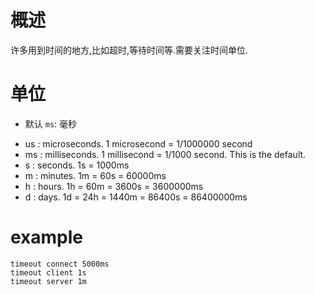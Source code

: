 # 概述
许多用到时间的地方,比如超时,等待时间等.需要关注时间单位.
# 单位
* 默认 `ms`: 毫秒
- us : microseconds. 1 microsecond = 1/1000000 second
- ms : milliseconds. 1 millisecond = 1/1000 second. This is the default.
- s  : seconds. 1s = 1000ms
- m  : minutes. 1m = 60s = 60000ms
- h  : hours.   1h = 60m = 3600s = 3600000ms
- d  : days.    1d = 24h = 1440m = 86400s = 86400000ms

# example
``` 
timeout connect 5000ms
timeout client 1s
timeout server 1m
```